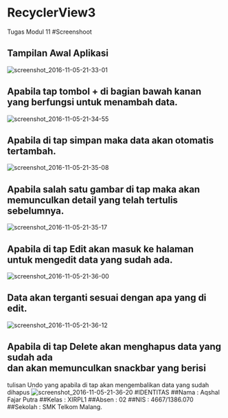 # RecyclerView3
Tugas Modul 11
#Screenshoot
## Tampilan Awal Aplikasi
![screenshot_2016-11-05-21-33-01](https://cloud.githubusercontent.com/assets/22128258/20030712/21b6a946-a39d-11e6-88ec-e94cb9df4840.png)
## Apabila tap tombol + di bagian bawah kanan <br> yang berfungsi untuk menambah data.
![screenshot_2016-11-05-21-34-55](https://cloud.githubusercontent.com/assets/22128258/20030713/21bade94-a39d-11e6-9435-6f355ad46525.png)
## Apabila di tap simpan maka data akan otomatis tertambah.
![screenshot_2016-11-05-21-35-08](https://cloud.githubusercontent.com/assets/22128258/20030714/21be745a-a39d-11e6-9d31-3236d5f1cee9.png)
## Apabila salah satu gambar di tap maka akan <br> memunculkan detail yang telah tertulis sebelumnya.
![screenshot_2016-11-05-21-35-17](https://cloud.githubusercontent.com/assets/22128258/20030715/21bec1ee-a39d-11e6-9341-15c90e6f7bc6.png)
## Apabila di tap Edit akan masuk ke halaman <br> untuk mengedit data yang sudah ada.
![screenshot_2016-11-05-21-36-00](https://cloud.githubusercontent.com/assets/22128258/20030717/21cb0170-a39d-11e6-8230-35f0c222643f.png)
## Data akan terganti sesuai dengan apa yang di edit.
![screenshot_2016-11-05-21-36-12](https://cloud.githubusercontent.com/assets/22128258/20030716/21c57d7c-a39d-11e6-9666-15ccc2c74761.png)
## Apabila di tap Delete akan menghapus data yang sudah ada <br> dan akan memunculkan snackbar yang berisi <br>
tulisan Undo yang apabila di tap akan mengembalikan data yang sudah dihapus
![screenshot_2016-11-05-21-36-20](https://cloud.githubusercontent.com/assets/22128258/20030718/21ea3fcc-a39d-11e6-943e-4b5b90f2d9d9.png)
#IDENTITAS
##Nama    : Aqshal Fajar Putra 
##Kelas   : XIRPL1
##Absen   : 02 
##NIS     : 4667/1386.070 
##Sekolah : SMK Telkom Malang.
